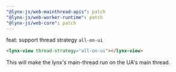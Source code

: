 ```yaml
---
"@lynx-js/web-mainthread-apis": patch
"@lynx-js/web-worker-runtime": patch
"@lynx-js/web-core": patch
---
```


feat: support thread strategy `all-on-ui`

```html
<lynx-view thread-strategy="all-on-ui"></lynx-view>
```

This will make the lynx's main-thread run on the UA's main thread.
